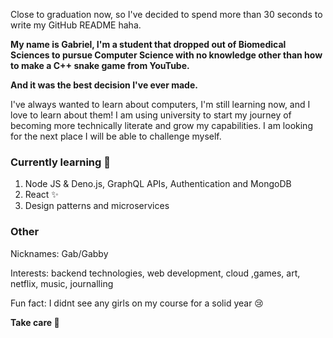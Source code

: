 Close to graduation now, so I've decided to spend more than 30 seconds to write my GitHub README haha.

**My name is Gabriel, I'm a student that dropped out of Biomedical Sciences to pursue Computer Science with no knowledge other than how to make a C++ snake game from YouTube.**

**And it was the best decision I've ever made.**

I've always wanted to learn about computers, I'm still learning now, and I love to learn about them! I am using university to start my journey of becoming more technically literate and grow my capabilities. I am looking for the next place I will be able to challenge myself.

### Currently learning 🌱

1. Node JS & Deno.js, GraphQL APIs, Authentication and MongoDB
2. React ✨
3. Design patterns and microservices

### Other 

Nicknames: Gab/Gabby

Interests: backend technologies, web development, cloud ,games, art, netflix, music, journalling

Fun fact: I didnt see any girls on my course for a solid year 😢

 **Take care 👋**


